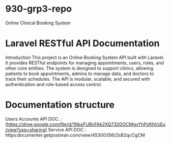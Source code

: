 # 930-grp3-repo
Online Clinical Booking System
#  Laravel RESTful API Documentation
 Introduction
This project is an Online Booking System API built with Laravel. It provides RESTful endpoints for managing appointments, users, roles, and other core entities. The system is designed to support clinics, allowing patients to book appointments, admins to manage data, and doctors to track their schedules. The API is modular, scalable, and secured with authentication and role-based access control.
# Documentation structure
Users Accounts API DOC. : [https://drive.google.com/file/d/1NbxFUBnFAk2XQ732GOCMgvYhPzKhVzEu/view?usp=sharing]
Service API DOC : https:documenter.getpostman.com/view/45300356/2sB2qcCgCM 

